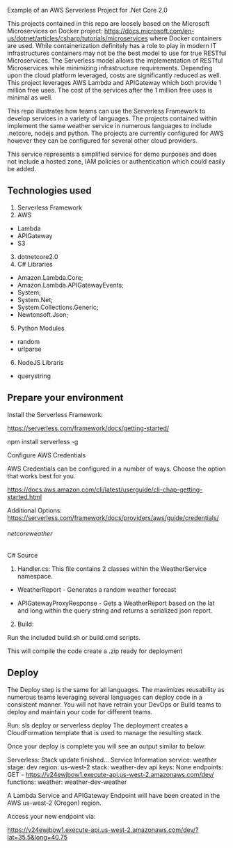 Example of an AWS Serverless Project for .Net Core 2.0

This projects contained in this repo are loosely based on the Microsoft Microservices on Docker project: https://docs.microsoft.com/en-us/dotnet/articles/csharp/tutorials/microservices where Docker containers are used.    While containerization definitely has a role to play in modern IT infrastructures containers may not be the best model to use for true RESTful Microservices.   The Serverless model allows the implementation of RESTful Microservices while minimizing infrastructure requirements.   Depending upon the cloud platform leveraged, costs are significantly reduced as well.   This project leverages AWS Lambda and APIGateway which both provide 1 million free uses.  The cost of the services after the 1 million free uses is minimal as well.  

This repo illustrates how teams can use the Serverless Framework to develop services in a variety of languages.   The projects contained within implement the same weather service in numerous languages to include .netcore, nodejs and python.  The projects are currently configured for AWS however they can be configured for several other cloud providers. 


This service represents a simplified service for demo purposes and does not include a hosted zone, IAM policies or authentication which could easily be added.  



## Technologies used

1. Serverless Framework
2. AWS
  - Lambda
  - APIGateway
  - S3
3. dotnetcore2.0
4. C# Libraries
 - Amazon.Lambda.Core;
 - Amazon.Lambda.APIGatewayEvents;
 - System;
 - System.Net;
 - System.Collections.Generic;
 - Newtonsoft.Json;
5. Python Modules
 - random
 - urlparse
6.  NodeJS Libraris
 - querystring


## Prepare your environment



Install the Serverless Framework:

https://serverless.com/framework/docs/getting-started/

npm install serverless -g


Configure AWS Credentials

AWS Credentials can be configured in a number of ways.   Choose the option that works best for you. 

https://docs.aws.amazon.com/cli/latest/userguide/cli-chap-getting-started.html

Additional Options:
https://serverless.com/framework/docs/providers/aws/guide/credentials/


###### netcoreweather

C# Source 

1. Handler.cs: This file contains 2 classes within the WeatherService namespace. 

- WeatherReport  -   Generates a random weather forecast 

- APIGatewayProxyResponse  -  Gets a WeatherReport based on the lat and long within the query string and returns a serialized json report. 

2. Build:

Run the included build.sh or build.cmd scripts.

This will compile the code create a .zip ready for deployment





## Deploy

The Deploy step is the same for all languages.   The maximizes reusability as numerous teams leveraging several languages can deploy code in a consistent manner.   You will not have retrain your DevOps or Build teams to deploy and maintain your code for different teams. 

   Run:  sls deploy or serverless deploy
   The deployment creates a CloudFormation template that is used to manage the resulting stack. 

Once your deploy is complete you will see an output similar to below:

Serverless: Stack update finished...
Service Information
service: weather
stage: dev
region: us-west-2
stack: weather-dev
api keys:
  None
endpoints:
  GET - https://v24ewjbow1.execute-api.us-west-2.amazonaws.com/dev/
functions:
  weather: weather-dev-weather


A Lambda Service and APIGateway Endpoint will have been created in the AWS us-west-2 (Oregon) region.  

Access your new endpoint via:  

https://v24ewjbow1.execute-api.us-west-2.amazonaws.com/dev/?lat=35.5&long=40.75
